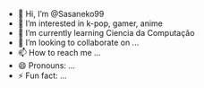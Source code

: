 - 👋 Hi, I’m @Sasaneko99
- 👀 I’m interested in k-pop, gamer, anime
- 🌱 I’m currently learning Ciencia da Computação
- 💞️ I’m looking to collaborate on ...
- 📫 How to reach me ...
- 😄 Pronouns: ...
- ⚡ Fun fact: ...

<!---
Sasaneko99/Sasaneko99 is a ✨ special ✨ repository because its `README.md` (this file) appears on your GitHub profile.
You can click the Preview link to take a look at your changes.
--->
